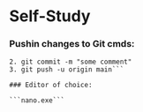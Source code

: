 # Self-Study

### Pushin changes to Git cmds:

```1. git add "."
2. git commit -m "some comment"
3. git push -u origin main```

### Editor of choice:

```nano.exe```
